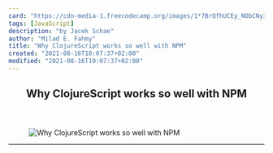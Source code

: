 ```yaml
---
card: "https://cdn-media-1.freecodecamp.org/images/1*7BrQfhUCEy_NObCNy3nv0A.png"
tags: [JavaScript]
description: "by Jacek Schae"
author: "Milad E. Fahmy"
title: "Why ClojureScript works so well with NPM"
created: "2021-08-16T10:07:37+02:00"
modified: "2021-08-16T10:07:37+02:00"
---
```

<div class="site-wrapper">
<main id="site-main" class="site-main outer">
<div class="inner">
<article class="post-full post tag-javascript tag-web-development tag-programming tag-react tag-front-end-development ">
<header class="post-full-header">
<h1 class="post-full-title">Why ClojureScript works so well with NPM</h1>
</header>
<figure class="post-full-image">
<picture>
<source media="(max-width: 700px)" sizes="1px" srcset="data:image/gif;base64,R0lGODlhAQABAIAAAAAAAP///yH5BAEAAAAALAAAAAABAAEAAAIBRAA7 1w">
<source media="(min-width: 701px)" sizes="(max-width: 800px) 400px,
(max-width: 1170px) 700px,
1400px" srcset="https://cdn-media-1.freecodecamp.org/images/1*7BrQfhUCEy_NObCNy3nv0A.png 300w,
https://cdn-media-1.freecodecamp.org/images/1*7BrQfhUCEy_NObCNy3nv0A.png 600w,
https://cdn-media-1.freecodecamp.org/images/1*7BrQfhUCEy_NObCNy3nv0A.png 1000w,
https://cdn-media-1.freecodecamp.org/images/1*7BrQfhUCEy_NObCNy3nv0A.png 2000w">
<img onerror="this.style.display='none'" src="https://cdn-media-1.freecodecamp.org/images/1*7BrQfhUCEy_NObCNy3nv0A.png" alt="Why ClojureScript works so well with NPM">
</picture>
</figure>
<section class="post-full-content">
<div class="post-content medium-migrated-article">
</div>
<hr>
</section>
</article>
</div>
</main>
</div>
<!-- Google Tag Manager (noscript) -->
<!-- End Google Tag Manager (noscript) -->
